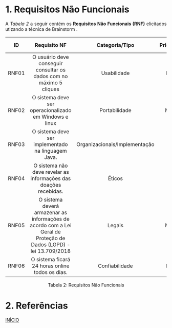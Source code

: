 # 1. Requisitos Não Funcionais

<p align="justify">A <i>Tabela 2</i> a seguir contém os <b>Requisitos Não Funcionais (RNF)</b> elicitados utizando a técnica de Brainstorm .</p>

| ID   |                                 Requisito NF                              | Categoria/Tipo | Prioridade | Requisitos Relacionados |
| :--: | :-----------------------------------------------------------------------: |:-------------: | :--------: | :-----------------: |
| RNF01 |  O usuário deve conseguir consultar os dados com no máximo 5 cliques | Usabilidade |Baixa       |    -             |
| RNF02 |  O sistema deve ser operacionalizado em Windows e linux     |  Portabilidade     |Média        |    -            |
| RNF03 |  O sistema deve ser implementado na linguagem Java.              |  Organizacionais/Implementação       |Alta       |     -               |
| RNF04 |  O sistema não deve revelar as informações das doações recebidas.              |  Éticos      |Alta       |     -               |
| RNF05 |  O sistema deverá armazenar as informações de acordo com a Lei Geral de Proteção de Dados (LGPD) - lei 13.709/2018              |  Legais       |Média       |     -   |
| RNF06 |  O sistema ficará 24 horas online todos os dias.              |  Confiabilidade       | Baixa       |     -   |





<div style="text-align: center">
<p>Tabela 2: Requisitos Não Funcionais</p>
</div>

# 2. Referências

<a href="../README.md">INÍCIO</a>
